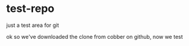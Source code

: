 # test-repo
just a test area for git

ok so we've downloaded the clone from cobber on github, now we test
